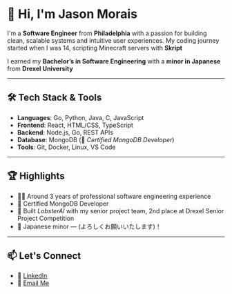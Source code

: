 # 👋 Hi, I'm Jason Morais

I'm a **Software Engineer** from **Philadelphia** with a passion for building clean, scalable systems and intuitive user experiences. My coding journey started when I was 14, scripting Minecraft servers with **Skript**

I earned my **Bachelor’s in Software Engineering** with a **minor in Japanese** from **Drexel University**

---

## 🛠️ Tech Stack & Tools

- **Languages**: Go, Python, Java, C, JavaScript
- **Frontend**: React, HTML/CSS, TypeScript
- **Backend**: Node.js, Go, REST APIs
- **Database**: MongoDB (📜 *Certified MongoDB Developer*)
- **Tools**: Git, Docker, Linux, VS Code

---

## 🏆 Highlights

- 👨‍💻 Around 3 years of professional software engineering experience
- 📜 Certified MongoDB Developer
- 🦞 Built *LobsterAI* with my senior project team, 2nd place at Drexel Senior Project Competition
- 🌸 Japanese minor — (よろしくお願いいたします)！

---

## 📫 Let's Connect

- 💼 [LinkedIn](https://www.linkedin.com/in/jason-morais-06b629164/)  
- 📧 [Email Me](mailto:jasonmorais02@gmail.com)  
